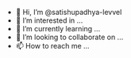 - 👋 Hi, I’m @satishupadhya-levvel
- 👀 I’m interested in ...
- 🌱 I’m currently learning ...
- 💞️ I’m looking to collaborate on ...
- 📫 How to reach me ...

<!---
satishupadhya-levvel/satishupadhya-levvel is a ✨ special ✨ repository because its `README.md` (this file) appears on your GitHub profile.
You can click the Preview link to take a look at your changes.
--->

